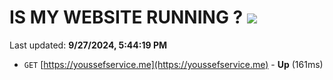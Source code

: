 # IS MY WEBSITE RUNNING ? [![](https://img.shields.io/static/v1?label=Sponsor&message=%E2%9D%A4&logo=GitHub&color=%23fe8e86)](https://github.com/sponsors/Youssef-Lehmam)

Last updated: **9/27/2024, 5:44:19 PM**

- `GET` [https://youssefservice.me](https://youssefservice.me) - **Up** (161ms)
